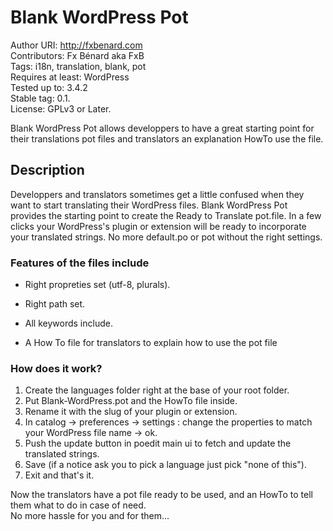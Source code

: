 # Blank WordPress Pot #

Author URI: http://fxbenard.com  
Contributors: Fx Bénard aka FxB   
Tags: i18n, translation, blank, pot  
Requires at least: WordPress  
Tested up to: 3.4.2  
Stable tag: 0.1.    
License: GPLv3 or Later.  

Blank WordPress Pot allows developpers to have a great starting point for their translations pot files and translators an explanation HowTo use the file.

## Description ##

Developpers and translators sometimes get a little confused when they want to start translating their WordPress files. Blank WordPress Pot provides the starting point to create the Ready to Translate pot.file.
In a few clicks your WordPress's plugin or extension will be ready to incorporate your translated strings. No more default.po or pot without the right settings.


### Features of the files include ###

* Right propreties set (utf-8, plurals).
* Right path set.
* All keywords include.

* A How To file for translators to explain how to use the pot file


### How does it work? ###

1. Create the languages folder right at the base of your root folder.
2. Put Blank-WordPress.pot and the HowTo file inside.
3. Rename it with the slug of your plugin or extension.
4. In catalog -> preferences -> settings : change the properties to match your WordPress file name -> ok.
5. Push the update button in poedit main ui to fetch and update the translated strings.
6. Save (if a notice ask you to pick a language just pick "none of this").
7. Exit and that's it. 

Now the translators have a pot file ready to be used, and an HowTo to tell them what to do in case of need.  
No more hassle for you and for them...